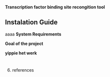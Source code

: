 **Transcription factor binding site recongition tool**


## **Instalation Guide** ##
aaaa
**System Requirements**

**Goal of the project**

**yippie het werk**
#







6. references
